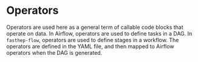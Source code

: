 # Operators

Operators are used here as a general term of callable code blocks that operate
on data. In Airflow, operators are used to define tasks in a DAG. In
`fasthep-flow`, operators are used to define stages in a workflow. The operators
are defined in the YAML file, and then mapped to Airflow operators when the DAG
is generated.
